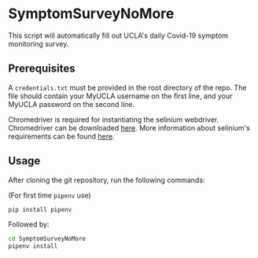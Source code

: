 # SymptomSurveyNoMore

This script will automatically fill out UCLA's daily Covid-19 symptom monitoring survey.

## Prerequisites

A ```credentials.txt``` must be provided in the root directory of the repo.
The file should contain your MyUCLA username on the first line, and your MyUCLA password on the second line.

Chromedriver is required for instantiating the selinium webdriver.
Chromedriver can be downloaded [here](https://sites.google.com/chromium.org/driver/downloads).
More information about selinium's requirements can be found [here](https://github.com/SeleniumHQ/selenium/wiki/ChromeDriver).

## Usage

After cloning the git repository, run the following commands:

(For first time `pipenv` use)

```bash
pip install pipenv
```

Followed by:

```bash
cd SymptomSurveyNoMore
pipenv install
```
